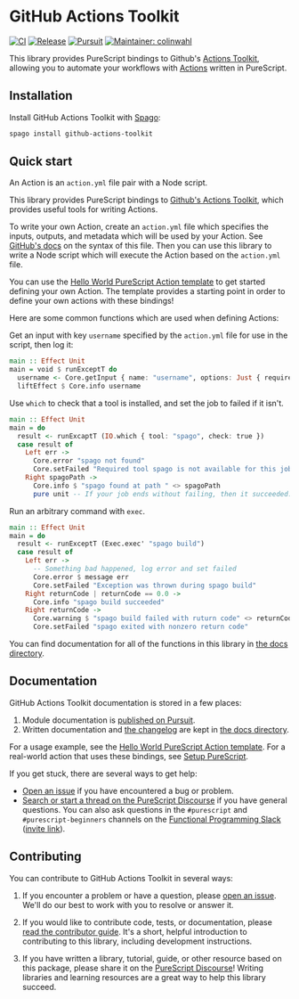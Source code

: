 # GitHub Actions Toolkit

[![CI](https://github.com/colinwahl/purescript-github-actions-toolkit/workflows/CI/badge.svg?branch=main)](https://github.com/colinwahl/purescript-github-actions-toolkit/actions?query=workflow%3ACI+branch%3Amain)
[![Release](http://img.shields.io/github/release/colinwahl/purescript-github-actions-toolkit.svg)](https://github.com/colinwahl/purescript-github-actions-toolkit/releases)
[![Pursuit](http://pursuit.purescript.org/packages/purescript-github-actions-toolkit/badge)](http://pursuit.purescript.org/packages/purescript-github-actions-toolkit)
[![Maintainer: colinwahl](https://img.shields.io/badge/maintainer-colinwahl-teal.svg)](http://github.com/colinwahl)

This library provides PureScript bindings to Github's [Actions Toolkit](https://github.com/actions/toolkit), allowing you to automate your workflows with [Actions](https://github.com/features/actions) written in PureScript.

## Installation

Install GitHub Actions Toolkit with [Spago](https://github.com/purescript/spago):

```sh
spago install github-actions-toolkit
```

## Quick start

An Action is an `action.yml` file pair with a Node script.

This library provides PureScript bindings to [Github's Actions Toolkit](https://github.com/actions/toolkit), which provides useful tools for writing Actions.

To write your own Action, create an `action.yml` file which specifies the inputs, outputs, and metadata which will be used by your Action. See [GitHub's docs](https://docs.github.com/en/actions/creating-actions/metadata-syntax-for-github-actions) on the syntax of this file. Then you can use this library to write a Node script which will execute the Action based on the `action.yml` file.

You can use the [Hello World PureScript Action template](https://github.com/colinwahl/hello-world-purescript-action) to get started defining your own Action. The template provides a starting point in order to define your own actions with these bindings!

Here are some common functions which are used when defining Actions:

Get an input with key `username` specified by the `action.yml` file for use in the script, then log it:

```purescript
main :: Effect Unit
main = void $ runExceptT do
  username <- Core.getInput { name: "username", options: Just { required: true }}
  liftEffect $ Core.info username
```

Use `which` to check that a tool is installed, and set the job to failed if it isn't.

```purescript
main :: Effect Unit
main = do
  result <- runExcaptT (IO.which { tool: "spago", check: true })
  case result of
    Left err ->
      Core.error "spago not found"
      Core.setFailed "Required tool spago is not available for this job."
    Right spagoPath ->
      Core.info $ "spago found at path " <> spagoPath
      pure unit -- If your job ends without failing, then it succeeded.
```

Run an arbitrary command with `exec`.

```purescript
main :: Effect Unit
main = do
  result <- runExceptT (Exec.exec' "spago build")
  case result of
    Left err ->
      -- Something bad happened, log error and set failed
      Core.error $ message err
      Core.setFailed "Exception was thrown during spago build"
    Right returnCode | returnCode == 0.0 ->
      Core.info "spago build succeeded"
    Right returnCode ->
      Core.warning $ "spago build failed with ruturn code" <> returnCode
      Core.setFailed "spago exited with nonzero return code"
```

You can find documentation for all of the functions in this library in [the docs directory](./docs).

## Documentation

GitHub Actions Toolkit documentation is stored in a few places:

1. Module documentation is [published on Pursuit](https://pursuit.purescript.org/packages/purescript-github-actions-toolkit).
2. Written documentation and [the changelog](./docs/CHANGELOG.md) are kept in [the docs directory](./docs).

For a usage example, see the [Hello World PureScript Action template](https://github.com/colinwahl/hello-world-purescript-action).  For a real-world action that uses these bindings, see [Setup PureScript](https://github.com/purescript-contrib/setup-purescript).

If you get stuck, there are several ways to get help:

- [Open an issue](https://github.com/colinwahl/purescript-github-actions-toolkit/issues) if you have encountered a bug or problem.
- [Search or start a thread on the PureScript Discourse](https://discourse.purescript.org) if you have general questions. You can also ask questions in the `#purescript` and `#purescript-beginners` channels on the [Functional Programming Slack](https://functionalprogramming.slack.com) ([invite link](https://fpchat-invite.herokuapp.com/)).

## Contributing

You can contribute to GitHub Actions Toolkit in several ways:

1. If you encounter a problem or have a question, please [open an issue](https://github.com/colinwahl/purescript-github-actions-toolkit/issues). We'll do our best to work with you to resolve or answer it.

2. If you would like to contribute code, tests, or documentation, please [read the contributor guide](./.github/CONTRIBUTING.md). It's a short, helpful introduction to contributing to this library, including development instructions.

3. If you have written a library, tutorial, guide, or other resource based on this package, please share it on the [PureScript Discourse](https://discourse.purescript.org)! Writing libraries and learning resources are a great way to help this library succeed.
